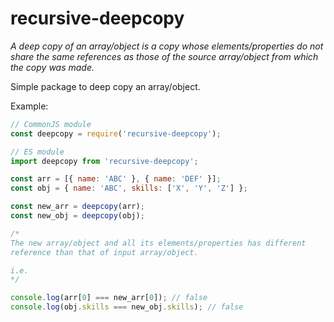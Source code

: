 # recursive-deepcopy

_A deep copy of an array/object is a copy whose elements/properties do not share the same references as those of the source array/object from which the copy was made._

Simple package to deep copy an array/object.

Example:

```js
// CommonJS module
const deepcopy = require('recursive-deepcopy');

// ES module
import deepcopy from 'recursive-deepcopy';

const arr = [{ name: 'ABC' }, { name: 'DEF' }];
const obj = { name: 'ABC', skills: ['X', 'Y', 'Z'] };

const new_arr = deepcopy(arr);
const new_obj = deepcopy(obj);

/* 
The new array/object and all its elements/properties has different 
reference than that of input array/object.

i.e. 
*/

console.log(arr[0] === new_arr[0]); // false
console.log(obj.skills === new_obj.skills); // false
```

